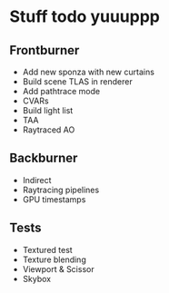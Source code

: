 # Stuff todo yuuuppp

## Frontburner

- Add new sponza with new curtains
- Build scene TLAS in renderer
- Add pathtrace mode
- CVARs
- Build light list
- TAA
- Raytraced AO

## Backburner

- Indirect
- Raytracing pipelines
- GPU timestamps

## Tests

- Textured test
- Texture blending
- Viewport & Scissor
- Skybox
